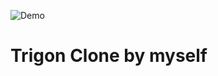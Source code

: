 ![Demo](https://user-images.githubusercontent.com/44913755/132392055-6fb182c0-811e-4f04-8d58-90f20d6b8b0f.PNG)
# Trigon Clone by myself
